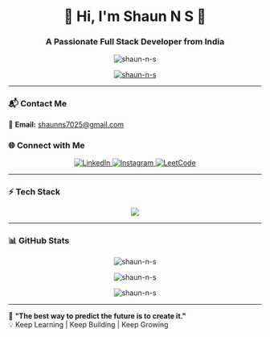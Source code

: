 <h1 align="center">🚀 Hi, I'm Shaun N S 👋</h1>
<h3 align="center">A Passionate Full Stack Developer from India</h3>

<p align="center">
  <img src="https://komarev.com/ghpvc/?username=shaun-n-s&label=Profile%20views&color=0e75b6&style=flat" alt="shaun-n-s" />
</p>

<p align="center">
  <a href="https://github.com/ryo-ma/github-profile-trophy">
    <img src="https://github-profile-trophy.vercel.app/?username=shaun-n-s&theme=onedark&no-frame=true&column=7" alt="shaun-n-s" />
  </a>
</p>

---

### 📬 Contact Me  
📧 **Email:** [shaunns7025@gmail.com](mailto:shaunns7025@gmail.com)  

### 🌐 Connect with Me  
<p align="center">
  <a href="https://linkedin.com/in/shaun-n-s" target="_blank">
    <img src="https://img.shields.io/badge/LinkedIn-0A66C2?style=for-the-badge&logo=linkedin&logoColor=white" alt="LinkedIn" />
  </a>
  <a href="https://instagram.com/shaun-n-s" target="_blank">
    <img src="https://img.shields.io/badge/Instagram-E4405F?style=for-the-badge&logo=instagram&logoColor=white" alt="Instagram" />
  </a>
  <a href="https://www.leetcode.com/shaun-n-s" target="_blank">
    <img src="https://img.shields.io/badge/LeetCode-FFA116?style=for-the-badge&logo=leetcode&logoColor=white" alt="LeetCode" />
  </a>
</p>

---

### ⚡ Tech Stack  
<p align="center">
  <img src="https://skillicons.dev/icons?i=html,css,js,typescript,react,nextjs,nodejs,express,mongodb,mysql,postgresql,git,github,redux,tailwind,bootstrap,aws,nginx,figma" />
</p>

---

### 📊 GitHub Stats  
<p align="center">
  <img src="https://github-readme-stats.vercel.app/api/top-langs?username=shaun-n-s&show_icons=true&locale=en&layout=compact&theme=radical" alt="shaun-n-s" />
</p>

<p align="center">
  <img src="https://github-readme-stats.vercel.app/api?username=shaun-n-s&show_icons=true&locale=en&theme=radical" alt="shaun-n-s" />
</p>

<p align="center">
  <img src="https://github-readme-streak-stats.herokuapp.com/?user=shaun-n-s&theme=radical" alt="shaun-n-s" />
</p>

---

🌟 **"The best way to predict the future is to create it."**  
💡 Keep Learning | Keep Building | Keep Growing  
